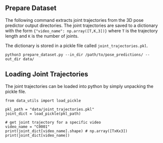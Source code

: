 ## Prepare Dataset

The following command extracts joint trajectories from the 3D pose predictor output directories. 
The joint trajectories are saved to a dictionary with the form `{"video_name": np.array([T,K,3])}` 
where `T` is the trajectory length and `K` is the number of joints.

The dictionary is stored in a pickle file called `joint_trajectories.pkl`.
```
python3 prepare_dataset.py --in_dir /path/to/pose_predictions/ --out_dir data/
```

## Loading Joint Trajectories
The joint trajectories can be loaded into python by simply unpacking the pickle file.
```
from data_utils import load_pickle

pkl_path = "data/joint_trajectories.pkl"
joint_dict = load_pickle(pkl_path)

# get joint trajectory for a specific video
video_name = "C0001"
print(joint_dict[video_name].shape) # np.array([TxKx3])
print(joint_dict[video_name]) 
``` 